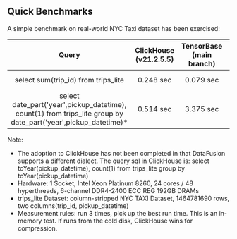 ## Quick Benchmarks

A simple benchmark on real-world NYC Taxi dataset has been exercised:

|Query |ClickHouse (v21.2.5.5)      | TensorBase (main branch)  | Speedup Ratio of TB   |
|:----:|:---------------------------:|:-----------------------: | :--------------------------: |
| select sum(trip_id) from trips_lite | 0.248 sec  |  0.079 sec | 3.1 (TB is faster) |
| select date_part('year',pickup_datetime), count(1) from trips_lite group by date_part('year',pickup_datetime)* | 0.514 sec |  3.375 sec  | 0.15 (TB is slower)  |

Note:
* The adoption to ClickHouse has not been completed in that DataFusion supports a different dialect. The query sql in ClickHouse is: select toYear(pickup_datetime), count(1) from trips_lite group by toYear(pickup_datetime)
* Hardware: 1 Socket, Intel Xeon Platinum 8260, 24 cores / 48 hyperthreads, 6-channel DDR4-2400 ECC REG 192GB DRAMs
* trips_lite Dataset: column-stripped NYC TAXI Dataset, 1464781690 rows, two columns(trip_id, pickup_datetime)
* Measurement rules: run 3 times, pick up the best run time. This is an in-memory test. If runs from the cold disk, ClickHouse wins for compression.
